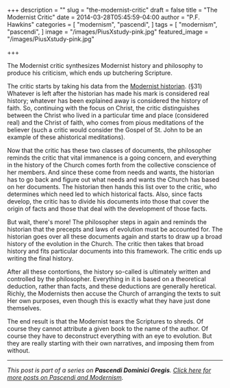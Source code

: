 +++
description = ""
slug = "the-modernist-critic"
draft = false
title = "The Modernist Critic"
date = 2014-03-28T05:45:59-04:00
author = "P.F. Hawkins"
categories = [
  "modernism",
  "pascendi",
]
tags = [
  "modernism",
  "pascendi",
]
image = "/images/PiusXstudy-pink.jpg"
featured_image = "/images/PiusXstudy-pink.jpg"

+++

The Modernist critic synthesizes Modernist history and philosophy to produce his criticism, which ends up butchering Scripture.

The critic starts by taking his data from the [Modernist historian](http://theoldevangelization.com/the-modernist-historian/). (§31) Whatever is left after the historian has made his mark is considered real history; whatever has been explained away is considered the history of faith. So, continuing with the focus on Christ, the critic distinguishes between the Christ who lived in a particular time and place (considered real) and the Christ of faith, who comes from pious meditations of the believer (such a critic would consider the Gospel of St. John to be an example of these ahistorical meditations).

Now that the critic has these two classes of documents, the philosopher reminds the critic that vital immanence is a going concern, and everything in the history of the Church comes forth from the collective conscience of her members. And since these come from needs and wants, the historian has to go back and figure out what needs and wants the Church has based on her documents. The historian then hands this list over to the critic, who determines which need led to which historical facts. Also, since facts develop, the critic has to divide his documents into those that cover the origin of facts and those that deal with the development of those facts.

But wait, there's more! The philosopher steps in again and reminds the historian that the precepts and laws of evolution must be accounted for. The historian goes over all these documents again and starts to draw up a broad history of the evolution in the Church. The critic then takes that broad history and fits particular documents into this framework. The critic ends up writing the final history.

After all these contortions, the history so-called is ultimately written and controlled by the philosopher. Everything in it is based on a theoretical deduction, rather than facts, and these deductions are generally heretical. Richly, the Modernists then accuse the Church of arranging the texts to suit Her own purposes, even though this is exactly what they have just done themselves.

The end result is that the Modernist tears the Scriptures to shreds. Of course they cannot attribute a given book to the name of the author. Of course they have to deconstruct everything with an eye to evolution. But they are really starting with their own narratives, and imposing them from without.

*** 

*This post is part of a series on **Pascendi Dominici Gregis**. [Click here for more posts on Pascendi and Modernism](http://theoldevangelization.com/pascendi-series/).*
